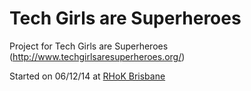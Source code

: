 Tech Girls are Superheroes
==========================

Project for Tech Girls are Superheroes (http://www.techgirlsaresuperheroes.org/)

Started on 06/12/14 at [RHoK Brisbane](http://rhokbrisbane.org/)
